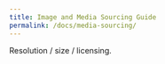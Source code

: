 ```yaml
---
title: Image and Media Sourcing Guide
permalink: /docs/media-sourcing/
---
```


Resolution / size / licensing.
